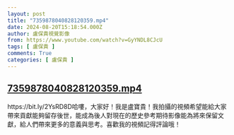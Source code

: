 ```yaml
---
layout: post
title: "7359878040828120359.mp4"
date: 2024-08-20T15:18:54.000Z
author: 盧保貴視覺影像
from: https://www.youtube.com/watch?v=GyYNDL8CJcU
tags: [ 盧保貴 ]
comments: True
categories: [ 盧保貴 ]
---
```

<!--1724167134000-->
[7359878040828120359.mp4](https://www.youtube.com/watch?v=GyYNDL8CJcU)
------

<div>
https://bit.ly/2YsRD8D哈嘍，大家好！我是盧寶貴！我拍攝的視頻希望能給大家帶來貢獻能夠留存後世，能成為後人對現在的歷史參考期待影像能為將來保留文獻，給人們帶來更多的意義與思考。喜歡我的視頻記得評論哦！
</div>
